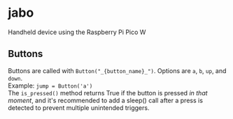 # jabo
Handheld device using the Raspberry Pi Pico W

## Buttons 
Buttons are called with `Button("_{button_name}_")`. Options are `a`, `b`, `up`, and `down`. <br> Example: `jump = Button('a')`
<br>
The `is_pressed()` method returns True if the button is pressed _in that moment_, and it's recommended to add a sleep()
call after a press is detected to prevent multiple unintended triggers. 
